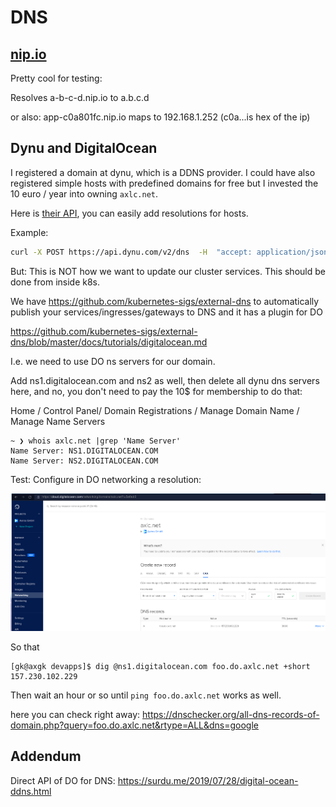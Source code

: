 # DNS

## [nip.io](https://nip.io)

Pretty cool for testing:

Resolves a-b-c-d.nip.io to a.b.c.d

or also: app-c0a801fc.nip.io maps to 192.168.1.252 (c0a...is hex of the ip)

## Dynu and DigitalOcean

I registered a domain at dynu, which is a DDNS provider. I could have also registered simple hosts
with predefined domains for free but I invested the 10 euro / year into owning `axlc.net`.

Here is [their API](https://www.dynu.com/Support/API), you can easily add resolutions for hosts.

Example:

```bash
curl -X POST https://api.dynu.com/v2/dns  -H  "accept: application/json" -H "API-key:$(pass show AX/ddns_dynu_api)" -d '{"ipv4Address": "167.71.34.171", "name": "b-2.axlc.net", "group": "lowcode", "ipv4": true, "ipv4WildcardAlias": true}'
```

But: This is NOT how we want to update our cluster services. This should be done from inside k8s.

We have https://github.com/kubernetes-sigs/external-dns to automatically publish your services/ingresses/gateways to DNS
and it has a plugin for DO

https://github.com/kubernetes-sigs/external-dns/blob/master/docs/tutorials/digitalocean.md

I.e. we need to use DO ns servers for our domain.

Add ns1.digitalocean.com and ns2 as well, then delete all dynu dns servers here, and no, you don't
need to pay the 10$ for membership to do that:

Home / Control Panel/ Domain Registrations / Manage Domain Name / Manage Name Servers

```
~ ❯ whois axlc.net |grep 'Name Server'
Name Server: NS1.DIGITALOCEAN.COM
Name Server: NS2.DIGITALOCEAN.COM
```

Test: Configure in DO networking a resolution:

![](./img/dodns.png)

So that

```
[gk@axgk devapps]$ dig @ns1.digitalocean.com foo.do.axlc.net +short
157.230.102.229
```

Then wait an hour or so until `ping foo.do.axlc.net` works as well.

here you can check right away: https://dnschecker.org/all-dns-records-of-domain.php?query=foo.do.axlc.net&rtype=ALL&dns=google

## Addendum

Direct API of DO for DNS: https://surdu.me/2019/07/28/digital-ocean-ddns.html

